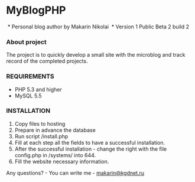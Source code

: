 # MyBlogPHP

 * Personal blog author by Makarin Nikolai
 * Version 1 Public Beta 2 build 2

### About project
The project is to quickly develop a small site with the microblog and track record of the completed projects.

### REQUIREMENTS
* PHP 5.3 and higher
* MySQL 5.5

### INSTALLATION
1. Copy files to hosting
2. Prepare in advance the database
3. Run script /install.php
4. Fill at each step all the fields to have a successful installation.
5. After the successful installation - change the right with the file config.php in /systems/ into 644.
6. Fill the website necessary information.

Any questions? - You can write me - makarin@kgdnet.ru

